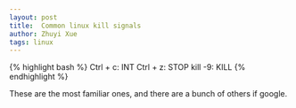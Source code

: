 ```yaml
---
layout: post
title:  Common linux kill signals
author: Zhuyi Xue
tags: linux
---
```


{% highlight bash %}
Ctrl + c: INT
Ctrl + z: STOP
kill -9: KILL
{% endhighlight %}


These are the most familiar ones, and there are a bunch of others if
google.
